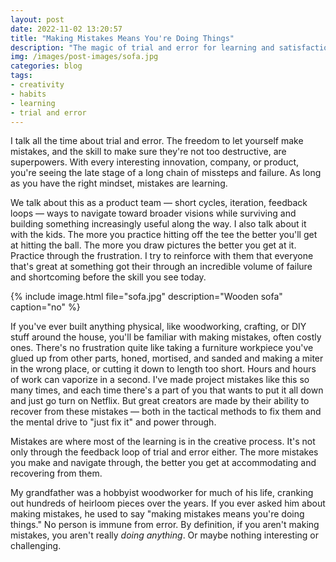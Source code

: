 ```yaml
---
layout: post
date: 2022-11-02 13:20:57
title: "Making Mistakes Means You're Doing Things"
description: "The magic of trial and error for learning and satisfaction."
img: /images/post-images/sofa.jpg
categories: blog
tags:
- creativity
- habits
- learning
- trial and error
---
```


I talk all the time about trial and error. The freedom to let yourself make mistakes, and the skill to make sure they're not too destructive, are superpowers. With every interesting innovation, company, or product, you're seeing the late stage of a long chain of missteps and failure. As long as you have the right mindset, mistakes are learning.  

We talk about this as a product team — short cycles, iteration, feedback loops — ways to navigate toward broader visions while surviving and building something increasingly useful along the way. I also talk about it with the kids. The more you practice hitting off the tee the better you'll get at hitting the ball. The more you draw pictures the better you get at it. Practice through the frustration. I try to reinforce with them that everyone that's great at something got their through an incredible volume of failure and shortcoming before the skill you see today.

{% include image.html file="sofa.jpg" description="Wooden sofa" caption="no" %}

If you've ever built anything physical, like woodworking, crafting, or DIY stuff around the house, you'll be familiar with making mistakes, often costly ones. There's no frustration quite like taking a furniture workpiece you've glued up from other parts, honed, mortised, and sanded and making a miter in the wrong place, or cutting it down to length too short. Hours and hours of work can vaporize in a second. I've made project mistakes like this so many times, and each time there's a part of you that wants to put it all down and just go turn on Netflix. But great creators are made by their ability to recover from these mistakes — both in the tactical methods to fix them and the mental drive to "just fix it" and power through.  

Mistakes are where most of the learning is in the creative process. It's not only through the feedback loop of trial and error either. The more mistakes you make and navigate through, the better you get at accommodating and recovering from them.  

My grandfather was a hobbyist woodworker for much of his life, cranking out hundreds of heirloom pieces over the years. If you ever asked him about making mistakes, he used to say "making mistakes means you're doing things." No person is immune from error. By definition, if you aren't making mistakes, you aren't really *doing anything*. Or maybe nothing interesting or challenging.  
